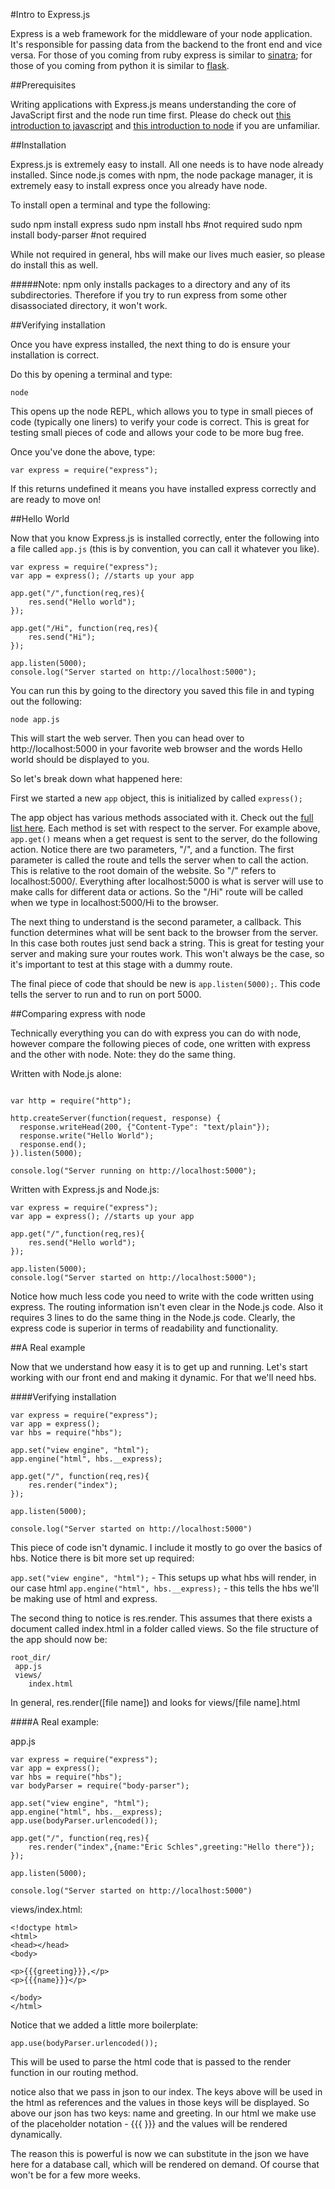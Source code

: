 #Intro to Express.js

Express is a web framework for the middleware of your node application.  It's responsible for passing data from the backend to the front end and vice versa.  For those of you coming from ruby express is similar to [sinatra](http://www.sinatrarb.com/); for those of you coming from python it is similar to [flask](http://flask.pocoo.org/).

##Prerequisites

Writing applications with Express.js means understanding the core of JavaScript first and the node run time first.  Please do check out [this introduction to javascript](http://www.syncano.com/getting-know-javascript-intro/) and [this introduction to node](https://github.com/EricSchles/intro_node) if you are unfamiliar.

##Installation

Express.js is extremely easy to install.  All one needs is to have node already installed.  Since node.js comes with npm, the node package manager, it is extremely easy to install express once you already have node.

To install open a terminal and type the following:

sudo npm install express 
sudo npm install hbs #not required
sudo npm install body-parser #not required

While not required in general, hbs will make our lives much easier, so please do install this as well.

#####Note: npm only installs packages to a directory and any of its subdirectories.  Therefore if you try to run express from some other disassociated directory, it won't work.

##Verifying installation

Once you have express installed, the next thing to do is ensure your installation is correct.

Do this by opening a terminal and type:

`node`

This opens up the node REPL, which allows you to type in small pieces of code (typically one liners) to verify your code is correct.  This is great for testing small pieces of code and allows your code to be more bug free.

Once you've done the above, type:

`var express = require("express");`

If this returns undefined it means you have installed express correctly and are ready to move on!

##Hello World

Now that you know Express.js is installed correctly, enter the following into a file called `app.js` (this is by convention, you can call it whatever you like).  

```
var express = require("express");
var app = express(); //starts up your app

app.get("/",function(req,res){
	res.send("Hello world");
});

app.get("/Hi", function(req,res){
	res.send("Hi");
});

app.listen(5000);
console.log("Server started on http://localhost:5000");
```

You can run this by going to the directory you saved this file in and typing out the following:

`node app.js`

This will start the web server.  Then you can head over to http://localhost:5000 in your favorite web browser and the words Hello world should be displayed to you.

So let's break down what happened here:

First we started a new `app` object, this is initialized by called `express();`

The app object has various methods associated with it.  Check out the [full list here](http://expressjs.com/api.html).  Each method is set with respect to the server.  For example above, `app.get()` means when a get request is sent to the server, do the following action.  Notice there are two parameters, "/", and a function.  The first parameter is called the route and tells the server when to call the action.  This is relative to the root domain of the website.  So "/" refers to localhost:5000/.  Everything after localhost:5000 is what is server will use to make calls for different data or actions.  So the "/Hi" route will be called when we type in localhost:5000/Hi to the browser.  

The next thing to understand is the second parameter, a callback.  This function determines what will be sent back to the browser from the server.  In this case both routes just send back a string.  This is great for testing your server and making sure your routes work.  This won't always be the case, so it's important to test at this stage with a dummy route.

The final piece of code that should be new is `app.listen(5000);`.  This code tells the server to run and to run on port 5000.  

##Comparing express with node

Technically everything you can do with express you can do with node, however compare the following pieces of code, one written with express and the other with node.  Note: they do the same thing.

Written with Node.js alone:
```

var http = require("http");

http.createServer(function(request, response) {
  response.writeHead(200, {"Content-Type": "text/plain"});
  response.write("Hello World");
  response.end();
}).listen(5000);

console.log("Server running on http://localhost:5000");
```

Written with Express.js and Node.js:
```
var express = require("express");
var app = express(); //starts up your app

app.get("/",function(req,res){
	res.send("Hello world");
});

app.listen(5000);
console.log("Server started on http://localhost:5000");
```

Notice how much less code you need to write with the code written using express.  The routing information isn't even clear in the Node.js code.  Also it requires 3 lines to do the same thing in the Node.js code.  Clearly, the express code is superior in terms of readability and functionality.

##A Real example

Now that we understand how easy it is to get up and running.  Let's start working with our front end and making it dynamic.  For that we'll need hbs.  

####Verifying installation

```
var express = require("express");
var app = express();
var hbs = require("hbs");

app.set("view engine", "html");
app.engine("html", hbs.__express);

app.get("/", function(req,res){
	res.render("index");
});

app.listen(5000);

console.log("Server started on http://localhost:5000")
```

This piece of code isn't dynamic.  I include it mostly to go over the basics of hbs.  Notice there is bit more set up required:

`app.set("view engine", "html");` - This setups up what hbs will render, in our case html
`app.engine("html", hbs.__express);` - this tells the hbs we'll be making use of html and express.

The second thing to notice is res.render.  This assumes that there exists a document called index.html in a folder called views.  So the file structure of the app should now be:

```
root_dir/
 app.js
 views/
	index.html
```

In general, res.render([file name]) and looks for views/[file name].html

####A Real example:

app.js
```
var express = require("express");
var app = express();
var hbs = require("hbs");
var bodyParser = require("body-parser");

app.set("view engine", "html");
app.engine("html", hbs.__express);
app.use(bodyParser.urlencoded());

app.get("/", function(req,res){
	res.render("index",{name:"Eric Schles",greeting:"Hello there"});
});

app.listen(5000);

console.log("Server started on http://localhost:5000")
```

views/index.html:

```
<!doctype html>
<html>
<head></head>
<body>

<p>{{{greeting}}},</p>
<p>{{{name}}}</p>

</body>
</html>
```

Notice that we added a little more boilerplate:  

`app.use(bodyParser.urlencoded());`

This will be used to parse the html code that is passed to the render function in our routing method.

notice also that we pass in json to our index.  The keys above will be used in the html as references and the values in those keys will be displayed.  So above our json has two keys: name and greeting.  In our html we make use of the placeholder notation - {{{ }}} and the values will be rendered dynamically.  

The reason this is powerful is now we can substitute in the json we have here for a database call, which will be rendered on demand.  Of course that won't be for a few more weeks.

 

  